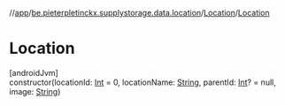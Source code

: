 //[app](../../../index.md)/[be.pieterpletinckx.supplystorage.data.location](../index.md)/[Location](index.md)/[Location](-location.md)

# Location

[androidJvm]\
constructor(locationId: [Int](https://kotlinlang.org/api/latest/jvm/stdlib/kotlin/-int/index.html) = 0, locationName: [String](https://kotlinlang.org/api/latest/jvm/stdlib/kotlin/-string/index.html), parentId: [Int](https://kotlinlang.org/api/latest/jvm/stdlib/kotlin/-int/index.html)? = null, image: [String](https://kotlinlang.org/api/latest/jvm/stdlib/kotlin/-string/index.html))
